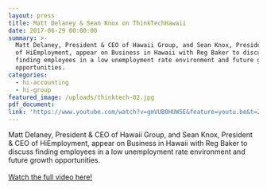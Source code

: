 ```yaml
---
layout: press
title: Matt Delaney & Sean Knox on ThinkTechHawaii
date: 2017-06-29 00:00:00
summary: >-
  Matt Delaney, President & CEO of Hawaii Group, and Sean Knox, President & CEO
  of HiEmployment, appear on Business in Hawaii with Reg Baker to discuss
  finding employees in a low unemployment rate environment and future growth
  opportunities.
categories:
  - hi-accounting
  - hi-group
featured_image: /uploads/thinktech-02.jpg
pdf_document:
link: 'https://www.youtube.com/watch?v=gmVUB0HUW5E&feature=youtu.be&t=26'
---
```



Matt Delaney, President & CEO of Hawaii Group, and Sean Knox, President & CEO of HiEmployment, appear on Business in Hawaii with Reg Baker to discuss finding employees in a low unemployment rate environment and future growth opportunities.
<br>
<br>[Watch the full video here!](https://www.youtube.com/watch?v=gmVUB0HUW5E&amp;feature=youtu.be&amp;t=26)